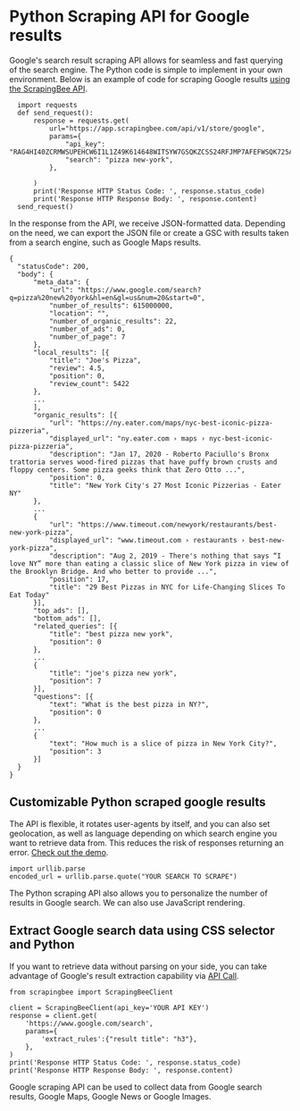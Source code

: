 # Python Scraping API for Google results
Google's search result scraping API allows for seamless and fast querying of the search engine. The Python code is simple to implement in your own environment. 
Below is an example of code for scraping Google results [using the ScrapingBee API](https://www.scrapingbee.com?fpr=easy-scraping-api).
```
  import requests
  def send_request():
      response = requests.get(
          url="https://app.scrapingbee.com/api/v1/store/google",
          params={
              "api_key": "RAG4HI40ZCRMWSUPEHCW6I1L1Z49K614648WITSYW7GSQKZCSS24RFJMP7AFEFWSQK725ASDVBZ0DTE5",
              "search": "pizza new-york",
          },

      )
      print('Response HTTP Status Code: ', response.status_code)
      print('Response HTTP Response Body: ', response.content)
  send_request()
  ```
  In the response from the API, we receive JSON-formatted data. Depending on the need, we can export the JSON file or create a GSC with results taken from a search engine, such as Google Maps results.
  ```
  {
    "statusCode": 200,
    "body": {
        "meta_data": {
            "url": "https://www.google.com/search?q=pizza%20new%20york&hl=en&gl=us&num=20&start=0",
            "number_of_results": 615000000,
            "location": "",
            "number_of_organic_results": 22,
            "number_of_ads": 0,
            "number_of_page": 7
        },
        "local_results": [{
            "title": "Joe's Pizza",
            "review": 4.5,
            "position": 0,
            "review_count": 5422
        },
        ...
        ],
        "organic_results": [{
            "url": "https://ny.eater.com/maps/nyc-best-iconic-pizza-pizzeria",
            "displayed_url": "ny.eater.com › maps › nyc-best-iconic-pizza-pizzeria",
            "description": "Jan 17, 2020 - Roberto Paciullo's Bronx trattoria serves wood-fired pizzas that have puffy brown crusts and floppy centers. Some pizza geeks think that Zero Otto ...",
            "position": 0,
            "title": "New York City's 27 Most Iconic Pizzerias - Eater NY"
        },
        ...
        {
            "url": "https://www.timeout.com/newyork/restaurants/best-new-york-pizza",
            "displayed_url": "www.timeout.com › restaurants › best-new-york-pizza",
            "description": "Aug 2, 2019 - There's nothing that says “I love NY” more than eating a classic slice of New York pizza in view of the Brooklyn Bridge. And who better to provide ...",
            "position": 17,
            "title": "29 Best Pizzas in NYC for Life-Changing Slices To Eat Today"
        }],
        "top_ads": [],
        "bottom_ads": [],
        "related_queries": [{
            "title": "best pizza new york",
            "position": 0
        },
        ...
        {
            "title": "joe's pizza new york",
            "position": 7
        }],
        "questions": [{
            "text": "What is the best pizza in NY?",
            "position": 0
        },
        ...
        {
            "text": "How much is a slice of pizza in New York City?",
            "position": 3
        }]
    }
}
```
## Customizable Python scraped google results 

The API is flexible, it rotates user-agents by itself, and you can also set geolocation, as well as language depending on which search engine you want to retrieve data from. This reduces the risk of responses returning an error. 
[Check out the demo](https://www.scrapingbee.com?fpr=easy-scraping-api).
```
import urllib.parse
encoded_url = urllib.parse.quote("YOUR SEARCH TO SCRAPE")

```
The Python scraping API also allows you to personalize the number of results in Google search. We can also use JavaScript rendering.

## Extract Google search data using CSS selector and Python

If you want to retrieve data without parsing on your side, you can take advantage of Google's result extraction capability via [API Call](https://www.scrapingbee.com?fpr=easy-scraping-api). 

```
from scrapingbee import ScrapingBeeClient

client = ScrapingBeeClient(api_key='YOUR API KEY')
response = client.get(
    'https://www.google.com/search',
    params={
        'extract_rules':{"result title": "h3"},
    },
)
print('Response HTTP Status Code: ', response.status_code)
print('Response HTTP Response Body: ', response.content)
```
Google scraping API can be used to collect data from Google search results, Google Maps, Google News or Google Images.

  
